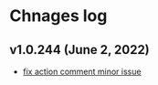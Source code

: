 # Chnages log

## v1.0.244 (June 2, 2022)
* [fix action comment minor issue](https://github.com/imanghafoori1/laravel-microscope/commit/9c01b350b84c2874d427857aeea448bd4541a306)
